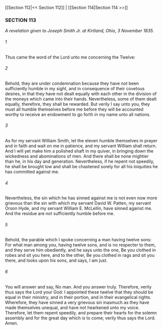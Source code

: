 [[Section 112|<< Section 112]]  |  [[Section 114|Section 114 >>]]

### SECTION 113

*A revelation given to Joseph Smith Jr. at Kirtland, Ohio, 3 November 1835.*

###### 1
Thus came the word of the Lord unto me concerning the Twelve:

###### 2
Behold, they are under condemnation because they have not been sufficiently humble in my sight, and in consequence of their covetous desires, in that they have not dealt equally with each other in the division of the moneys which came into their hands. Nevertheless, some of them dealt equally, therefore, they shall be rewarded. But verily I say unto you, they must all humble themselves before me before they will be accounted worthy to receive an endowment to go forth in my name unto all nations.

###### 3
As for my servant William Smith, let the eleven humble themselves in prayer and in faith and wait on me in patience, and my servant William shall return. And I will yet make him a polished shaft in my quiver, in bringing down the wickedness and abominations of men. And there shall be none mightier than he, in his day and generation. Nevertheless, if he repent not speedily, he shall be brought low and shall be chastened sorely for all his iniquities he has committed against me.

###### 4
Nevertheless, the sin which he has sinned against me is not even now more grievous than the sin with which my servant David W. Patten, my servant Orson Hyde, and my servant William E. McLellin, have sinned against me. And the residue are not sufficiently humble before me.

###### 5
Behold, the parable which I spoke concerning a man having twelve sons: For what man among you, having twelve sons, and is no respecter to them, and they serve him obediently, and he says unto the one, Be you clothed in robes and sit you here, and to the other, Be you clothed in rags and sit you there, and looks upon his sons, and says, I am just.

###### 6
You will answer and say, No man. And you answer truly. Therefore, verily thus says the Lord your God: I appointed these twelve that they should be equal in their ministry, and in their portion, and in their evangelical rights. Wherefore, they have sinned a very grievous sin inasmuch as they have made themselves unequal, and have not hearkened unto my voice. Therefore, let them repent speedily, and prepare their hearts for the solemn assembly and for the great day which is to come; verily thus says the Lord. Amen.